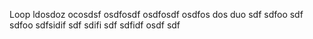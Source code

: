 Loop
ldosdoz ocosdsf osdfosdf osdfosdf osdfos dos duo
sdf sdfoo sdf sdfoo sdfsidif sdf sdifi sdf sdfidf osdf sdf